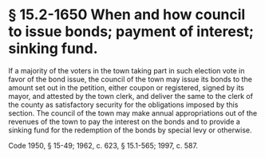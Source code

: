 # § 15.2-1650 When and how council to issue bonds; payment of interest; sinking fund.

<p>If a majority of the voters in the town taking part in such election vote in favor of the bond issue, the council of the town may issue its bonds to the amount set out in the petition, either coupon or registered, signed by its mayor, and attested by the town clerk, and deliver the same to the clerk of the county as satisfactory security for the obligations imposed by this section. The council of the town may make annual appropriations out of the revenues of the town to pay the interest on the bonds and to provide a sinking fund for the redemption of the bonds by special levy or otherwise.</p><p>Code 1950, § 15-49; 1962, c. 623, § 15.1-565; 1997, c. 587.</p>